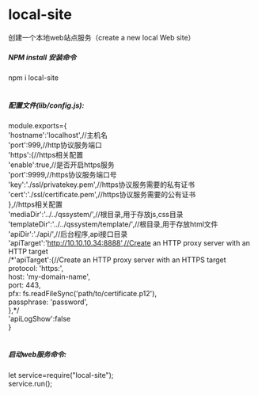 # local-site<br>
创建一个本地web站点服务（create a new local Web site）
##### NPM install 安装命令
npm i local-site<br><br>
##### 配置文件(lib/config.js):
module.exports={<br>
  'hostname':'localhost',//主机名<br>
    'port':999,//http协议服务端口<br>
    'https':{//https相关配置<br>
      'enable':true,//是否开启https服务<br>
      'port':9999,//https协议服务端口号<br>
      'key':'./ssl/privatekey.pem',//https协议服务需要的私有证书<br>
      'cert':'./ssl/certificate.pem',//https协议服务需要的公有证书<br>
    },//https相关配置<br>
    'mediaDir':'../../qssystem/',//根目录,用于存放js,css目录<br>
    'templateDir':'../../qssystem/template/',//根目录,用于存放html文件<br>
    'apiDir':'./api/',//后台程序,api接口目录<br>
    'apiTarget':'http://10.10.10.34:8888',//Create an HTTP proxy server with an HTTP target<br>
    /\*'apiTarget':{//Create an HTTP proxy server with an HTTPS target<br>
     protocol: 'https:',<br>
     host: 'my-domain-name',<br>
     port: 443,<br>
     pfx: fs.readFileSync('path/to/certificate.p12'),<br>
     passphrase: 'password',<br>
     },\*/<br>
    'apiLogShow':false<br>
  }<br><br>
##### 启动web服务命令:
let service=require("local-site");<br>
service.run();<br>
